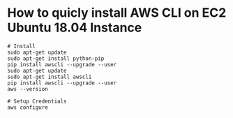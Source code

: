 # How to quicly install AWS CLI on EC2 Ubuntu 18.04 Instance

```
# Install
sudo apt-get update
sudo apt-get install python-pip
pip install awscli --upgrade --user
sudo apt-get update
sudo apt-get install awscli
pip install awscli --upgrade --user
aws --version

# Setup Credentials
aws configure
```
